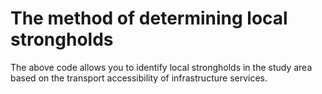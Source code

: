 # The method of determining local strongholds
 The above code allows you to identify local strongholds in the study area based on the transport accessibility of infrastructure services.
